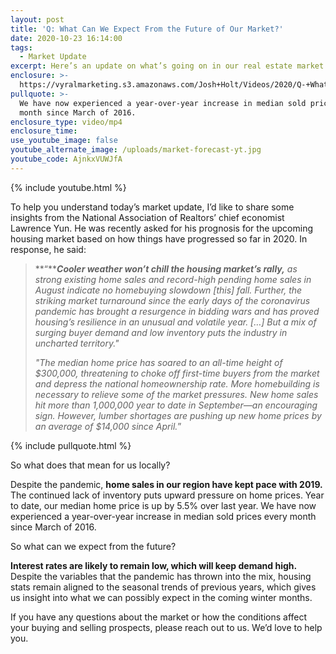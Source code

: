 ```yaml
---
layout: post
title: 'Q: What Can We Expect From the Future of Our Market?'
date: 2020-10-23 16:14:00
tags:
  - Market Update
excerpt: Here’s an update on what’s going on in our real estate market.
enclosure: >-
  https://vyralmarketing.s3.amazonaws.com/Josh+Holt/Videos/2020/Q-+What+Can+We+Expect+From+the+Future+of+Our+Market_.mp4
pullquote: >-
  We have now experienced a year-over-year increase in median sold prices every
  month since March of 2016.
enclosure_type: video/mp4
enclosure_time:
use_youtube_image: false
youtube_alternate_image: /uploads/market-forecast-yt.jpg
youtube_code: AjnkxVUWJfA
---
```


{% include youtube.html %}

To help you understand today’s market update, I’d like to share some insights from the National Association of Realtors’ chief economist Lawrence Yun. He was recently asked for his prognosis for the upcoming housing market based on how things have progressed so far in 2020. In response, he said:

> **“*****Cooler weather won’t chill the housing market’s rally,** as strong existing home sales and record-high pending home sales in August indicate no homebuying slowdown \[this\] fall. Further, the striking market turnaround since the early days of the coronavirus pandemic has brought a resurgence in bidding wars and has proved housing’s resilience in an unusual and volatile year. \[…\] But a mix of surging buyer demand and low inventory puts the industry in uncharted territory."*
>
>
> *"The median home price has soared to an all-time height of $300,000, threatening to choke off first-time buyers from the market and depress the national homeownership rate. More homebuilding is necessary to relieve some of the market pressures. New home sales hit more than 1,000,000 year to date in September—an encouraging sign. However, lumber shortages are pushing up new home prices by an average of $14,000 since April.*”

{% include pullquote.html %}

So what does that mean for us locally?

Despite the pandemic, **home sales in our region have kept pace with 2019.** The continued lack of inventory puts upward pressure on home prices. Year to date, our median home price is up by 5.5% over last year. We have now experienced a year-over-year increase in median sold prices every month since March of 2016.

So what can we expect from the future?

**Interest rates are likely to remain low, which will keep demand high.** Despite the variables that the pandemic has thrown into the mix, housing stats remain aligned to the seasonal trends of previous years, which gives us insight into what we can possibly expect in the coming winter months.

If you have any questions about the market or how the conditions affect your buying and selling prospects, please reach out to us. We’d love to help you.